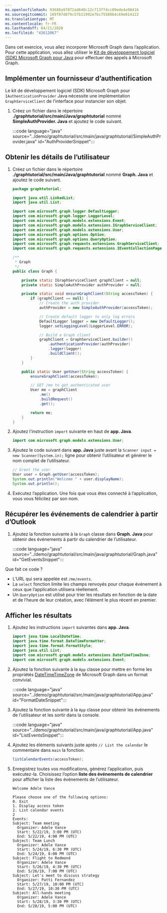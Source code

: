 ```yaml
---
ms.openlocfilehash: 93688a97872ad640c12c7137f4cc09ede4a98416
ms.sourcegitcommit: 189f87d879c57b11992e7bc75580b4c69e014122
ms.translationtype: MT
ms.contentlocale: fr-FR
ms.lasthandoff: 04/21/2020
ms.locfileid: "43612067"
---
```

<!-- markdownlint-disable MD002 MD041 -->

Dans cet exercice, vous allez incorporer Microsoft Graph dans l’application. Pour cette application, vous allez utiliser le [Kit de développement logiciel (SDK) Microsoft Graph pour Java](https://github.com/microsoftgraph/msgraph-sdk-java) pour effectuer des appels à Microsoft Graph.

## <a name="implement-an-authentication-provider"></a>Implémenter un fournisseur d’authentification

Le kit de développement logiciel (SDK) Microsoft Graph pour `IAuthenticationProvider` Java nécessite une implémentation `GraphServiceClient` de l’interface pour instancier son objet.

1. Créez un fichier dans le répertoire **./graphtutorial/src/main/Java/graphtutorial** nommé **SimpleAuthProvider. Java** et ajoutez le code suivant.

    :::code language="java" source="../demo/graphtutorial/src/main/java/graphtutorial/SimpleAuthProvider.java" id="AuthProviderSnippet":::

## <a name="get-user-details"></a>Obtenir les détails de l’utilisateur

1. Créez un fichier dans le répertoire **./graphtutorial/src/main/Java/graphtutorial** nommé **Graph. Java** et ajoutez le code suivant.

    ```java
    package graphtutorial;

    import java.util.LinkedList;
    import java.util.List;

    import com.microsoft.graph.logger.DefaultLogger;
    import com.microsoft.graph.logger.LoggerLevel;
    import com.microsoft.graph.models.extensions.Event;
    import com.microsoft.graph.models.extensions.IGraphServiceClient;
    import com.microsoft.graph.models.extensions.User;
    import com.microsoft.graph.options.Option;
    import com.microsoft.graph.options.QueryOption;
    import com.microsoft.graph.requests.extensions.GraphServiceClient;
    import com.microsoft.graph.requests.extensions.IEventCollectionPage;

    /**
     * Graph
     */
    public class Graph {

        private static IGraphServiceClient graphClient = null;
        private static SimpleAuthProvider authProvider = null;

        private static void ensureGraphClient(String accessToken) {
            if (graphClient == null) {
                // Create the auth provider
                authProvider = new SimpleAuthProvider(accessToken);

                // Create default logger to only log errors
                DefaultLogger logger = new DefaultLogger();
                logger.setLoggingLevel(LoggerLevel.ERROR);

                // Build a Graph client
                graphClient = GraphServiceClient.builder()
                    .authenticationProvider(authProvider)
                    .logger(logger)
                    .buildClient();
            }
        }

        public static User getUser(String accessToken) {
            ensureGraphClient(accessToken);

            // GET /me to get authenticated user
            User me = graphClient
                .me()
                .buildRequest()
                .get();

            return me;
        }
    }
    ```

1. Ajoutez l’instruction `import` suivante en haut de **app. Java**.

    ```java
    import com.microsoft.graph.models.extensions.User;
    ```

1. Ajoutez le code suivant dans **app. Java** juste avant la `Scanner input = new Scanner(System.in);` ligne pour obtenir l’utilisateur et générer le nom complet de l’utilisateur.

    ```java
    // Greet the user
    User user = Graph.getUser(accessToken);
    System.out.println("Welcome " + user.displayName);
    System.out.println();
    ```

1. Exécutez l’application. Une fois que vous êtes connecté à l’application, vous vous félicitez par son nom.

## <a name="get-calendar-events-from-outlook"></a>Récupérer les événements de calendrier à partir d’Outlook

1. Ajoutez la fonction suivante à la `Graph` classe dans **Graph. Java** pour obtenir des événements à partir du calendrier de l’utilisateur.

    :::code language="java" source="../demo/graphtutorial/src/main/java/graphtutorial/Graph.java" id="GetEventsSnippet":::

Que fait ce code ?

- L’URL qui sera appelée est `/me/events`.
- La `select` fonction limite les champs renvoyés pour chaque événement à ceux que l’application utilisera réellement.
- Un `QueryOption` est utilisé pour trier les résultats en fonction de la date et de l’heure de leur création, avec l’élément le plus récent en premier.

## <a name="display-the-results"></a>Afficher les résultats

1. Ajoutez les instructions `import` suivantes dans **app. Java**.

    ```java
    import java.time.LocalDateTime;
    import java.time.format.DateTimeFormatter;
    import java.time.format.FormatStyle;
    import java.util.List;
    import com.microsoft.graph.models.extensions.DateTimeTimeZone;
    import com.microsoft.graph.models.extensions.Event;
    ```

1. Ajoutez la fonction suivante à la `App` classe pour mettre en forme les propriétés [DateTimeTimeZone](/graph/api/resources/datetimetimezone?view=graph-rest-1.0) de Microsoft Graph dans un format convivial.

    :::code language="java" source="../demo/graphtutorial/src/main/java/graphtutorial/App.java" id="FormatDateSnippet":::

1. Ajoutez la fonction suivante à la `App` classe pour obtenir les événements de l’utilisateur et les sortir dans la console.

    :::code language="java" source="../demo/graphtutorial/src/main/java/graphtutorial/App.java" id="ListEventsSnippet":::

1. Ajoutez les éléments suivants juste après `// List the calendar` le commentaire dans `main` la fonction.

    ```java
    listCalendarEvents(accessToken);
    ```

1. Enregistrez toutes vos modifications, générez l’application, puis exécutez-la. Choisissez l’option **liste des événements de calendrier** pour afficher la liste des événements de l’utilisateur.

    ```Shell
    Welcome Adele Vance

    Please choose one of the following options:
    0. Exit
    1. Display access token
    2. List calendar events
    2
    Events:
    Subject: Team meeting
      Organizer: Adele Vance
      Start: 5/22/19, 3:00 PM (UTC)
      End: 5/22/19, 4:00 PM (UTC)
    Subject: Team Lunch
      Organizer: Adele Vance
      Start: 5/24/19, 6:30 PM (UTC)
      End: 5/24/19, 8:00 PM (UTC)
    Subject: Flight to Redmond
      Organizer: Adele Vance
      Start: 5/26/19, 4:30 PM (UTC)
      End: 5/26/19, 7:00 PM (UTC)
    Subject: Let's meet to discuss strategy
      Organizer: Patti Fernandez
      Start: 5/27/19, 10:00 PM (UTC)
      End: 5/27/19, 10:30 PM (UTC)
    Subject: All-hands meeting
      Organizer: Adele Vance
      Start: 5/28/19, 3:30 PM (UTC)
      End: 5/28/19, 5:00 PM (UTC)
    ```
